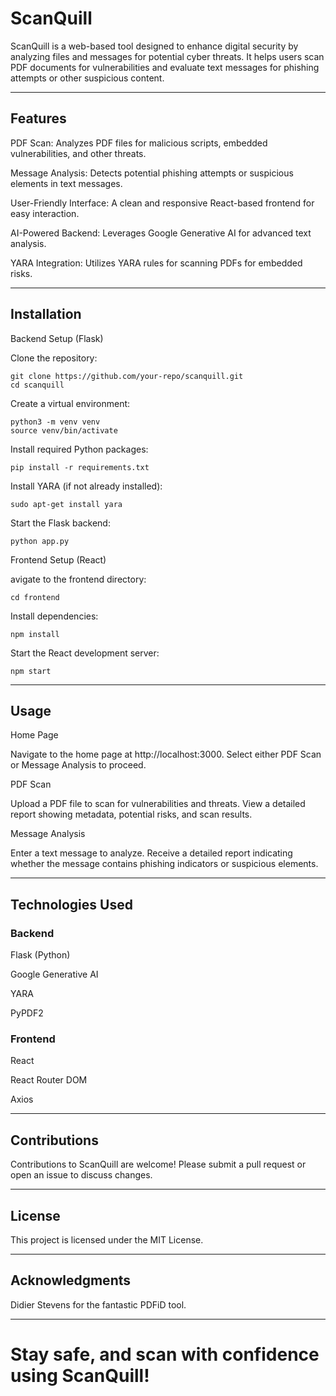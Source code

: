 # ScanQuill

ScanQuill is a web-based tool designed to enhance digital security by analyzing files and messages for potential cyber threats. It helps users scan PDF documents for vulnerabilities and evaluate text messages for phishing attempts or other suspicious content.

---

## Features

   PDF Scan: Analyzes PDF files for malicious scripts, embedded vulnerabilities, and other threats.
   
   Message Analysis: Detects potential phishing attempts or suspicious elements in text messages.
   
   User-Friendly Interface: A clean and responsive React-based frontend for easy interaction.
   
   AI-Powered Backend: Leverages Google Generative AI for advanced text analysis.
   
   YARA Integration: Utilizes YARA rules for scanning PDFs for embedded risks.

---

## Installation

Backend Setup (Flask)

Clone the repository:

    git clone https://github.com/your-repo/scanquill.git
    cd scanquill

Create a virtual environment:

    python3 -m venv venv
    source venv/bin/activate

Install required Python packages:

    pip install -r requirements.txt

Install YARA (if not already installed):

    sudo apt-get install yara

Start the Flask backend:

    python app.py

Frontend Setup (React)

 avigate to the frontend directory:

    cd frontend

Install dependencies:

    npm install

Start the React development server:

    npm start

---

## Usage

Home Page

   Navigate to the home page at http://localhost:3000.
   Select either PDF Scan or Message Analysis to proceed.

PDF Scan

   Upload a PDF file to scan for vulnerabilities and threats.
   View a detailed report showing metadata, potential risks, and scan results.

Message Analysis

   Enter a text message to analyze.
   Receive a detailed report indicating whether the message contains phishing indicators or suspicious elements.

---

## Technologies Used

### Backend

  Flask (Python)
  
  Google Generative AI
  
  YARA
  
  PyPDF2

### Frontend

  React
  
  React Router DOM
  
  Axios

---

## Contributions

Contributions to ScanQuill are welcome! Please submit a pull request or open an issue to discuss changes.

---

## License

This project is licensed under the MIT License.

---

## Acknowledgments

Didier Stevens for the fantastic PDFiD tool.

---

# Stay safe, and scan with confidence using ScanQuill!
